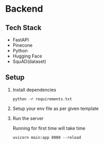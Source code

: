 # Backend

## Tech Stack

* FastAPI
* Pinecone
* Python
* Hugging Face
* SquAD(dataset)

## Setup

1. Install dependencies

   `python -r requirements.txt`
2. Setup your env file as per given template
3. Run the server

   Running for first time will take time

   `uvicorn main:app 8000 --reload`
